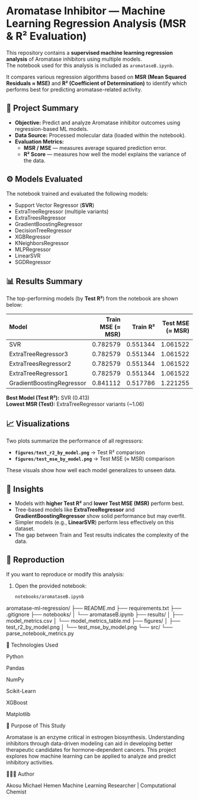 # Aromatase Inhibitor — Machine Learning Regression Analysis (MSR & R² Evaluation)

This repository contains a **supervised machine learning regression analysis** of Aromatase inhibitors using multiple models.  
The notebook used for this analysis is included as `aromataseB.ipynb`.

It compares various regression algorithms based on **MSR (Mean Squared Residuals ≈ MSE)** and **R² (Coefficient of Determination)** to identify which performs best for predicting aromatase-related activity.



## 📘 Project Summary

- **Objective:** Predict and analyze Aromatase inhibitor outcomes using regression-based ML models.  
- **Data Source:** Processed molecular data (loaded within the notebook).  
- **Evaluation Metrics:**  
  - **MSR / MSE** — measures average squared prediction error.  
  - **R² Score** — measures how well the model explains the variance of the data.  



## ⚙️ Models Evaluated

The notebook trained and evaluated the following models:
- Support Vector Regressor (**SVR**)
- ExtraTreeRegressor (multiple variants)
- ExtraTreesRegressor
- GradientBoostingRegressor
- DecisionTreeRegressor
- XGBRegressor
- KNeighborsRegressor
- MLPRegressor
- LinearSVR
- SGDRegressor



## 📊 Results Summary

The top-performing models (by **Test R²**) from the notebook are shown below:

| Model | Train MSE (≈ MSR) | Train R² | Test MSE (≈ MSR) | Test R² |
|:--|--:|--:|--:|--:|
| SVR | 0.782579 | 0.551344 | 1.061522 | 0.413114 |
| ExtraTreeRegressor3 | 0.782579 | 0.551344 | 1.061522 | 0.413114 |
| ExtraTreesRegressor2 | 0.782579 | 0.551344 | 1.061522 | 0.413114 |
| ExtraTreeRegressor1 | 0.782579 | 0.551344 | 1.061522 | 0.413114 |
| GradientBoostingRegressor | 0.841112 | 0.517786 | 1.221255 | 0.412216 |

**Best Model (Test R²):** SVR (0.413)  
**Lowest MSR (Test):** ExtraTreeRegressor variants (~1.06)



## 📈 Visualizations

Two plots summarize the performance of all regressors:

- **`figures/test_r2_by_model.png`** → Test R² comparison  
- **`figures/test_mse_by_model.png`** → Test MSE (≈ MSR) comparison

These visuals show how well each model generalizes to unseen data.



## 🧠 Insights

- Models with **higher Test R²** and **lower Test MSE (MSR)** perform best.  
- Tree-based models like **ExtraTreeRegressor** and **GradientBoostingRegressor** show solid performance but may overfit.  
- Simpler models (e.g., **LinearSVR**) perform less effectively on this dataset.  
- The gap between Train and Test results indicates the complexity of the data.



## 🧪 Reproduction

If you want to reproduce or modify this analysis:
1. Open the provided notebook:
   ```bash
   notebooks/aromataseB.ipynb

aromatase-ml-regression/
├── README.md
├── requirements.txt
├── .gitignore
├── notebooks/
│   └── aromataseB.ipynb
├── results/
│   ├── model_metrics.csv
│   └── model_metrics_table.md
├── figures/
│   ├── test_r2_by_model.png
│   └── test_mse_by_model.png
└── src/
    └── parse_notebook_metrics.py


🧩 Technologies Used

Python

Pandas

NumPy

Scikit-Learn

XGBoost

Matplotlib


🧬 Purpose of This Study

Aromatase is an enzyme critical in estrogen biosynthesis.
Understanding inhibitors through data-driven modeling can aid in developing better therapeutic candidates for hormone-dependent cancers.
This project explores how machine learning can be applied to analyze and predict inhibitory activities.

👨🏽‍🔬 Author

Akosu Michael Hemen
Machine Learning Researcher | Computational Chemist

